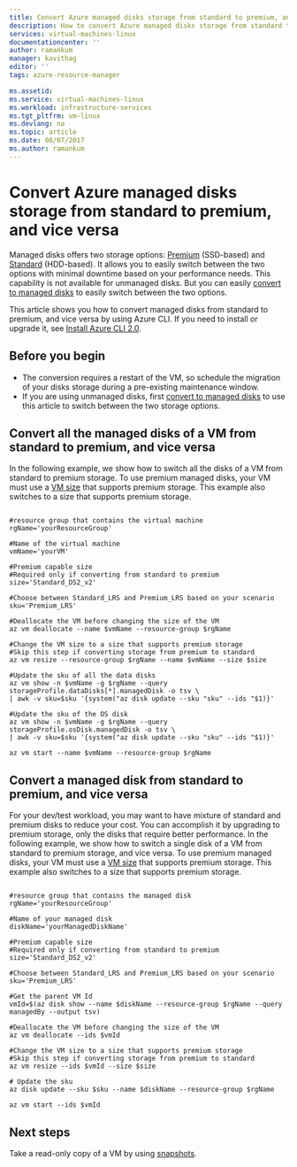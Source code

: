 ```yaml
---
title: Convert Azure managed disks storage from standard to premium, and vice versa | Microsoft Docs
description: How to convert Azure managed disks storage from standard to premium, and vice versa, by using Azure CLI.
services: virtual-machines-linux
documentationcenter: ''
author: ramankum
manager: kavithag
editor: ''
tags: azure-resource-manager

ms.assetid: 
ms.service: virtual-machines-linux
ms.workload: infrastructure-services
ms.tgt_pltfrm: vm-linux
ms.devlang: na
ms.topic: article
ms.date: 08/07/2017
ms.author: ramankum
---
```


# Convert Azure managed disks storage from standard to premium, and vice versa

Managed disks offers two storage options: [Premium](../windows/premium-storage.md) (SSD-based) and [Standard](../windows/standard-storage.md) (HDD-based). It allows you to easily switch between the two options with minimal downtime based on your performance needs. This capability is not available for unmanaged disks. But you can easily [convert to managed disks](convert-unmanaged-to-managed-disks.md) to easily switch between the two options.

This article shows you how to convert managed disks from standard to premium, and vice versa by using Azure CLI. If you need to install or upgrade it, see [Install Azure CLI 2.0](/cli/azure/install-azure-cli.md). 

## Before you begin

* The conversion requires a restart of the VM, so schedule the migration of your disks storage during a pre-existing maintenance window. 
* If you are using unmanaged disks, first [convert to managed disks](convert-unmanaged-to-managed-disks.md) to use this article to switch between the two storage options. 


## Convert all the managed disks of a VM from standard to premium, and vice versa

In the following example, we show how to switch all the disks of a VM from standard to premium storage. To use premium managed disks, your VM must use a [VM size](sizes.md) that supports premium storage. This example also switches to a size that supports premium storage.

 ```azurecli

#resource group that contains the virtual machine
rgName='yourResourceGroup'

#Name of the virtual machine
vmName='yourVM'

#Premium capable size 
#Required only if converting from standard to premium
size='Standard_DS2_v2'

#Choose between Standard_LRS and Premium_LRS based on your scenario
sku='Premium_LRS'

#Deallocate the VM before changing the size of the VM
az vm deallocate --name $vmName --resource-group $rgName

#Change the VM size to a size that supports premium storage 
#Skip this step if converting storage from premium to standard
az vm resize --resource-group $rgName --name $vmName --size $size

#Update the sku of all the data disks 
az vm show -n $vmName -g $rgName --query storageProfile.dataDisks[*].managedDisk -o tsv \
 | awk -v sku=$sku '{system("az disk update --sku "sku" --ids "$1)}'

#Update the sku of the OS disk
az vm show -n $vmName -g $rgName --query storageProfile.osDisk.managedDisk -o tsv \
| awk -v sku=$sku '{system("az disk update --sku "sku" --ids "$1)}'

az vm start --name $vmName --resource-group $rgName
```
## Convert a managed disk from standard to premium, and vice versa

For your dev/test workload, you may want to have mixture of standard and premium disks to reduce your cost. You can accomplish it by upgrading to premium storage, only the disks that require better performance. In the following example, we show how to switch a single disk of a VM from standard to premium storage, and vice versa. To use premium managed disks, your VM must use a [VM size](sizes.md) that supports premium storage. This example also switches to a size that supports premium storage.

 ```azurecli

#resource group that contains the managed disk
rgName='yourResourceGroup'

#Name of your managed disk
diskName='yourManagedDiskName'

#Premium capable size 
#Required only if converting from standard to premium
size='Standard_DS2_v2'

#Choose between Standard_LRS and Premium_LRS based on your scenario
sku='Premium_LRS'

#Get the parent VM Id 
vmId=$(az disk show --name $diskName --resource-group $rgName --query managedBy --output tsv)

#Deallocate the VM before changing the size of the VM
az vm deallocate --ids $vmId 

#Change the VM size to a size that supports premium storage 
#Skip this step if converting storage from premium to standard
az vm resize --ids $vmId --size $size

# Update the sku
az disk update --sku $sku --name $diskName --resource-group $rgName 

az vm start --ids $vmId 
```

## Next steps

Take a read-only copy of a VM by using [snapshots](snapshot-copy-managed-disk.md).

